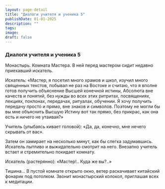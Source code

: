 ```yaml
---
layout: page-detail
title: "Диалоги учителя и ученика 5"
publishDate: 01-01-2025
description: ""
tags:
image:
draft: false
---
```


### Диалоги учителя и ученика 5

Монастырь. Комната Мастера. В ней перед мастером сидит недавно приехавший искатель.

Искатель: «Мастер, я посетил много храмов и школ, изучил много священных текстов, побывал не раз на Востоке и считаю, что я вполне готов получить объяснение Высшей конечной истины, Абсолюта вне качеств и понятий, без нужды во всех этих ритритах, посвящениях, лекциях, поклонах, передачах, ритуалах, обучении. Я хочу получить передачу просто и прямо, вне знаков и символов. Поэтому не могли бы вы мне объяснить Высшую Истину вот так прямо, без прикрас, как она есть и ничего не утаивая?»

Учитель (улыбаясь кивает головой): «Да, да, конечно, мне нечего скрывать от вас».

Затем он замирает на несколько минут, как бы слегка задумавшись. Искатель пытливо и выжидательно смотрит на него. Внезапно учитель встает и стремительно покидает комнату.

Искатель (растерянно): «Мастер!.. Куда же вы?..»

Тишина... В пустой комнате открыто окно, ветер раскачивает китайский фонарик под потолком. Звонит монастырский колокол, приглашая всех к медитации.
  
  
